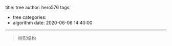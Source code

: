 title: tree
author: hero576
tags:
  - tree
categories:
  - algorithm
date: 2020-06-06 14:40:00
---
> 树形结构
<!--more-->








